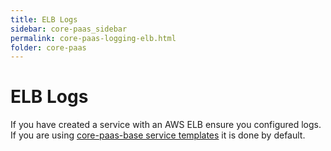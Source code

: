```yaml
---
title: ELB Logs
sidebar: core-paas_sidebar
permalink: core-paas-logging-elb.html
folder: core-paas
---
```

# ELB Logs
If you have created a service with an AWS ELB ensure you configured logs. 
If you are using [core-paas-base service templates](https://github.com/mulesoft/core-paas-base/blob/master/helm/core-paas-base/templates/_service.tpl#L16) it is done by default.
